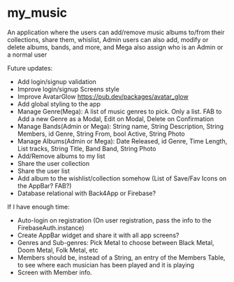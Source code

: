 # my_music

An application where the users can add/remove music albums to/from their collections, share them, whislist, Admin users can also add, modify or delete albums, bands, and more, and Mega also assign who is an Admin or a normal user

Future updates:
- Add login/signup validation
- Improve login/signup Screens style
- Improve AvatarGlow https://pub.dev/packages/avatar_glow
- Add global styling to the app
- Manage Genre(Mega): A list of music genres to pick. Only a list. FAB to Add a new Genre as a Modal, Edit on Modal, Delete on Confirmation 
- Manage Bands(Admin or Mega): String name, String Description, String Members, id Genre, String From, bool Active, String Photo
- Manage Albums(Admin or Mega): Date Released, id Genre, Time Length, List<String> tracks, String Title, Band Band, String Photo
- Add/Remove albums to my list
- Share the user collection
- Share the user list
- Add album to the wishlist/collection somehow (List of Save/Fav Icons on the AppBar? FAB?)
- Database relational with Back4App or Firebase?

If I have enough time:

- Auto-login on registration (On user registration, pass the info to the FirebaseAuth.instance)
- Create AppBar widget and share it with all app screens?
- Genres and Sub-genres: Pick Metal to choose between Black Metal, Doom Metal, Folk Metal, etc
- Members should be, instead of a String, an entry of the Members Table, to see where each musician has been played and it is playing
- Screen with Member info.